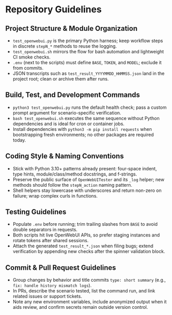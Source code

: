 # Repository Guidelines

## Project Structure & Module Organization
- `test_openwebui.py` is the primary Python harness; keep workflow steps in discrete `stepN_*` methods to reuse the logging.
- `test_openwebui.sh` mirrors the flow for bash automation and lightweight CI smoke checks.
- `.env` (next to the scripts) must define `BASE`, `TOKEN`, and `MODEL`; exclude it from commits.
- JSON transcripts such as `test_result_YYYYMMDD_HHMMSS.json` land in the project root; clean or archive them after runs.

## Build, Test, and Development Commands
- `python3 test_openwebui.py` runs the default health check; pass a custom prompt argument for scenario-specific verification.
- `bash test_openwebui.sh` executes the same sequence without Python dependencies and is ideal for cron or container jobs.
- Install dependencies with `python3 -m pip install requests` when bootstrapping fresh environments; no other packages are required today.

## Coding Style & Naming Conventions
- Stick with Python 3.10+ patterns already present: four-space indent, type hints, module/class/method docstrings, and f-strings.
- Preserve the public surface of `OpenWebUITester` and its `_log` helper; new methods should follow the `stepN_action` naming pattern.
- Shell helpers stay lowercase with underscores and return non-zero on failure; wrap complex curls in functions.

## Testing Guidelines
- Populate `.env` before running; trim trailing slashes from `BASE` to avoid double separators in requests.
- Both scripts hit live OpenWebUI APIs, so prefer staging instances and rotate tokens after shared sessions.
- Attach the generated `test_result_*.json` when filing bugs; extend verification by appending new checks after the spinner validation block.

## Commit & Pull Request Guidelines
- Group changes by behavior and title commits `type: short summary` (e.g., `fix: handle history mismatch logs`).
- In PRs, describe the scenario tested, list the command run, and link related issues or support tickets.
- Note any new environment variables, include anonymized output when it aids review, and confirm secrets remain outside version control.
